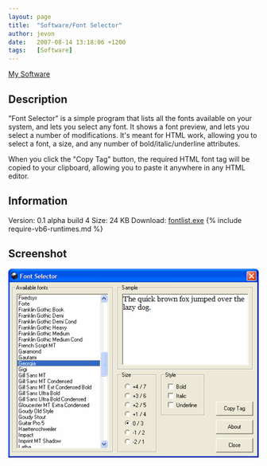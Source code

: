 ```yaml
---
layout: page
title:  "Software/Font Selector"
author: jevon
date:   2007-08-14 13:18:06 +1200
tags:   [Software]
---
```


[My Software](Software.md)

## Description
"Font Selector" is a simple program that lists all the fonts available on your system, and lets you select any font. It shows a font preview, and lets you select a number of modifications. It's meant for HTML work, allowing you to select a font, a size, and any number of bold/italic/underline attributes.

When you click the "Copy Tag" button, the required HTML font tag will be copied to your clipboard, allowing you to paste it anywhere in any HTML editor.

## Information
Version: 0.1 alpha build 4
Size: 24 KB
Download: <a href="/files/software/fontlist.exe">fontlist.exe</a>
{% include require-vb6-runtimes.md %}

## Screenshot
<img src="/img/screenshots/fontlist.png" alt="Screenshot of Font Selector software">
